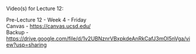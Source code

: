 Video(s) for Lecture 12:

Pre-Lecture 12 - Week 4 - Friday  
Canvas - https://canvas.ucsd.edu/  
Backup - https://drive.google.com/file/d/1v2UBNznrVBxpkdeAnRkCafJ3mOl5nVga/view?usp=sharing